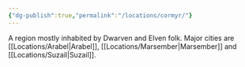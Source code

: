 ```yaml
---
{"dg-publish":true,"permalink":"/locations/cormyr/"}
---
```


A region mostly inhabited by Dwarven and Elven folk. Major cities are [[Locations/Arabel\|Arabel]], [[Locations/Marsember\|Marsember]] and [[Locations/Suzail\|Suzail]].
